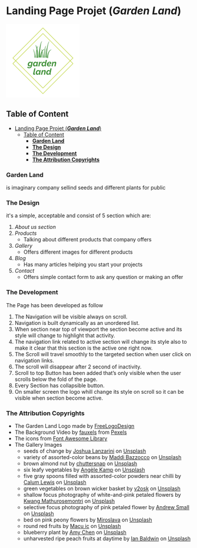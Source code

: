 # Landing Page Projet (**_Garden Land_**)
![Garden Land](assets/logo-alt.png)

## Table of Content
- [Landing Page Projet (**_Garden Land_**)](#landing-page-projet-garden-land)
  - [Table of Content](#table-of-content)
    - [**Garden Land**](#garden-land)
    - [**The Design**](#the-design)
    - [**The Development**](#the-development)
    - [**The Attribution Copyrights**](#the-attribution-copyrights)

### **Garden Land** 
is imaginary company sellind seeds and different plants for public

### **The Design**
it's a simple, acceptable and consist of 5 section which are: 
1. _About us section_ 
2. _Products_
   * Talking about different products that company offers
3. _Gallery_ 
   * Offers different images for different products
4. _Blog_
   * Has many articles helping you start your projects
5. _Contact_
   * Offers simple contact form to ask any question or making an offer

### **The Development**
The Page has been developed as follow

1. The Navigation will be visible always on scroll.
2. Navigation is built dynamically as an unordered list.
3. When section near top of viewport the section become active and its  style will change to highlight that activity. 
4. The navigation link related to active section will change its style also to make it clear that this section is the active one right now.
5. The Scroll will travel smoothly to the targeted section when user click on navigation links.
6. The scroll will disappear after 2 second of inactivity.
7. Scroll to top Button has been added that’s only visible when the user scrolls below the fold of the page.
8. Every Section has collapsible button.
9. On smaller screen the logo whill change its style on scroll so it can be visible when section become active.
   

### **The Attribution Copyrights**

* The Garden Land Logo
    made by [FreeLogoDesign](https://www.freelogodesign.org/)
* The Background Video
    by [fauxels](https://www.pexels.com/@fauxels?utm_content=attributionCopyText&utm_medium=referral&utm_source=pexels) from [Pexels](https://www.pexels.com/video/a-woman-touching-the-leaves-of-the-plants-in-a-green-house-3251845/)
* The icons from [Font Awesome Library](https://fontawesome.com/icons?d=gallery)
* The Gallery Images
  * seeds of change by [Joshua Lanzarini](https://unsplash.com/@jlanzarini?utm_source=unsplash&utm_medium=referral&utm_content=creditCopyText) on [Unsplash](https://unsplash.com/s/photos/seeds?utm_source=unsplash&utm_medium=referral&utm_content=creditCopyText)
  * variety of assorted-color beans by [Maddi Bazzocco](https://unsplash.com/@maddibazzocco?utm_source=unsplash&utm_medium=referral&utm_content=creditCopyText) on [Unsplash](https://unsplash.com/s/photos/seeds?utm_source=unsplash&utm_medium=referral&utm_content=creditCopyText)
  * brown almond nut by [chuttersnap](https://unsplash.com/@chuttersnap?utm_source=unsplash&utm_medium=referral&utm_content=creditCopyText) on [Unsplash](https://unsplash.com/s/photos/seeds?utm_source=unsplash&utm_medium=referral&utm_content=creditCopyText)
  * six leafy vegetables by [Angèle Kamp](https://unsplash.com/@angelekamp?utm_source=unsplash&utm_medium=referral&utm_content=creditCopyText) on [Unsplash](https://unsplash.com/s/photos/herbs?utm_source=unsplash&utm_medium=referral&utm_content=creditCopyText)
  * five gray spoons filled with assorted-color powders near chilli by [Calum Lewis](https://unsplash.com/@calumlewis?utm_source=unsplash&utm_medium=referral&utm_content=creditCopyText) on [Unsplash](https://unsplash.com/s/photos/herbs?utm_source=unsplash&utm_medium=referral&utm_content=creditCopyText)
  * green vegetables on brown wicker basket by [v2osk](https://unsplash.com/@v2osk?utm_source=unsplash&utm_medium=referral&utm_content=creditCopyText) on [Unsplash](https://unsplash.com/s/photos/herbs?utm_source=unsplash&utm_medium=referral&utm_content=creditCopyText)
  * shallow focus photography of white-and-pink petaled flowers by [Kwang Mathurosemontri](https://unsplash.com/@gemini_zucha89?utm_source=unsplash&utm_medium=referral&utm_content=creditCopyText) on [Unsplash](https://unsplash.com/?utm_source=unsplash&utm_medium=referral&utm_content=creditCopyText)
  * selective focus photography of pink petaled flower by [Andrew Small](https://unsplash.com/@andsmall?utm_source=unsplash&utm_medium=referral&utm_content=creditCopyText) on [Unsplash](https://unsplash.com/s/photos/flower?utm_source=unsplash&utm_medium=referral&utm_content=creditCopyText)
  * bed on pink peony flowers by [Miroslava](https://unsplash.com/@miroslava?utm_source=unsplash&utm_medium=referral&utm_content=creditCopyText) on [Unsplash](https://unsplash.com/s/photos/flower?utm_source=unsplash&utm_medium=referral&utm_content=creditCopyText)
  * round red fruits by [Macu ic](https://unsplash.com/@macu_ic?utm_source=unsplash&utm_medium=referral&utm_content=creditCopyText) on [Unsplash](https://unsplash.com/s/photos/fruit-tree?utm_source=unsplash&utm_medium=referral&utm_content=creditCopyText)
  * blueberry plant by [Amy Chen](https://unsplash.com/@spdumb2025?utm_source=unsplash&utm_medium=referral&utm_content=creditCopyText) on [Unsplash](https://unsplash.com/s/photos/fruit-tree?utm_source=unsplash&utm_medium=referral&utm_content=creditCopyText)
  * unharvested ripe peach fruits at daytime by [Ian Baldwin](https://unsplash.com/@ianebaldwin?utm_source=unsplash&utm_medium=referral&utm_content=creditCopyText) on [Unsplash](https://unsplash.com/s/photos/fruit-tree?utm_source=unsplash&utm_medium=referral&utm_content=creditCopyText)










